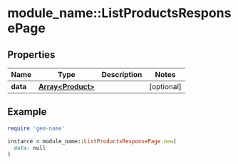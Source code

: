 # module_name::ListProductsResponsePage

## Properties

| Name | Type | Description | Notes |
| ---- | ---- | ----------- | ----- |
| **data** | [**Array&lt;Product&gt;**](Product.md) |  | [optional] |

## Example

```ruby
require 'gem-name'

instance = module_name::ListProductsResponsePage.new(
  data: null
)
```

